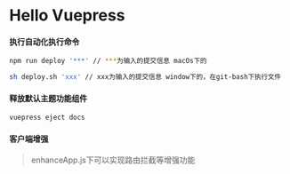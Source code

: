 # Hello Vuepress

#### 执行自动化执行命令
```bash
npm run deploy '***' // ***为输入的提交信息 macOs下的

sh deploy.sh 'xxx' // xxx为输入的提交信息 window下的，在git-bash下执行文件
```

#### 释放默认主题功能组件
```bash
vuepress eject docs
```

#### 客户端增强
> enhanceApp.js下可以实现路由拦截等增强功能